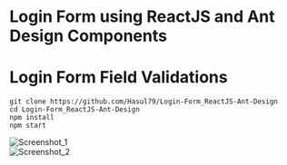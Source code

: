 # Login Form using ReactJS and Ant Design Components
# Login Form Field Validations
```
git clone https://github.com/Hasul79/Login-Form_ReactJS-Ant-Design
cd Login-Form_ReactJS-Ant-Design
npm install
npm start
```


![Screenshot_1](https://user-images.githubusercontent.com/95657084/209209376-0c771e29-6ad4-4530-93b3-b247c6f493f0.png) <br />
![Screenshot_2](https://user-images.githubusercontent.com/95657084/209209389-60edef0f-b53f-46ba-bc27-18e581139075.png) <br />
